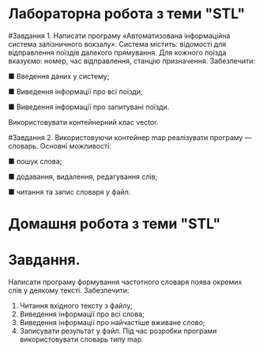 # Лабораторна робота з теми "STL"

#Завдання 1.
Написати програму «Автоматизована інформаційна
система залізничного вокзалу». Система містить: відомості для відправлення поїздів далекого прямування.
Для кожного поїзда вказуємо: номер, час відправлення,
станцію призначення. Забезпечити:

■ Введення даних у систему;

■ Виведення інформації про всі поїзди;

■ Виведення інформації про запитувані поїзди.

Використовувати контейнерний клас vector.

#Завдання 2.
Використовуючи контейнер map реалізувати програму — словарь.
Основні можливості:

■ пошук слова;

■ додавання, видалення, редагування слів;

■ читання та запис словаря у файл.


# Домашня робота з теми "STL"

# Завдання.
Написати програму формування частотного словаря
поява окремих слів у деякому тексті. Забезпечити:
1. Читання вхідного тексту з файлу;
2. Виведення інформації про всі слова;
3. Виведення інформації про найчастіше вживане
слово;
4. Записувати результат у файл.
Під час розробки програми використовувати словарь
типу map.
